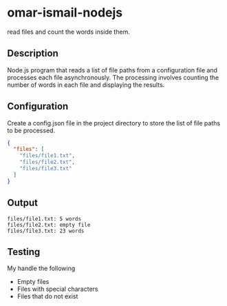 # omar-ismail-nodejs
read files and count the words inside them.

## Description

Node.js program that reads a list of file paths from a configuration file and processes each file asynchronously. The processing involves counting the number of words in each file and displaying the results.

## Configuration
Create a config.json file in the project directory to store the list of file paths to be processed.
```JSON
{
  "files": [
    "files/file1.txt",
    "files/file2.txt",
    "files/file3.txt"
  ]
}
```


## Output

```log
files/file1.txt: 5 words
files/file2.txt: empty file
files/file3.txt: 23 words
```

## Testing

My handle the following

- Empty files
- Files with special characters
- Files that do not exist
